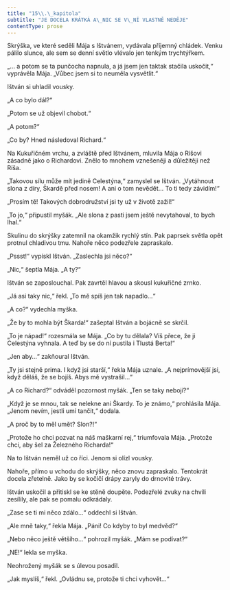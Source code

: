```yaml
---
title: "15\\.\_kapitola"
subtitle: "JE DOCELA KRÁTKÁ A\_NIC SE V\_NÍ VLASTNĚ NEDĚJE"
contentType: prose
---
```


<section>

Skrýška, ve které seděli Mája s Ištvánem, vydávala příjemný chládek. Venku pálilo slunce, ale sem se denní světlo vlévalo jen tenkým trychtýřkem.

„… a potom se ta punčocha napnula, a já jsem jen taktak stačila uskočit,“ vyprávěla Mája. „Vůbec jsem si to neuměla vysvětlit.“

Ištván si uhladil vousky.

„A co bylo dál?“

„Potom se už objevil chobot.“

„A potom?“

„Co by? Hned následoval Richard.“

Na Kukuřičném vrchu, a zvláště před Ištvánem, mluvila Mája o Ríšovi zásadně jako o Richardovi. Znělo to mnohem vznešeněji a důležitěji než Ríša.

„Takovou sílu může mít jedině Celestýna,“ zamyslel se Ištván. „Vytáhnout slona z díry, Škardě před nosem! A ani o tom nevědět… To ti tedy závidím!“

„Prosím tě! Takových dobrodružství jsi ty už v životě zažil!“

„To jo,“ připustil myšák. „Ale slona z pasti jsem ještě nevytahoval, to bych lhal.“

Skulinu do skrýšky zatemnil na okamžik rychlý stín. Pak paprsek světla opět protnul chladivou tmu. Nahoře něco podezřele zapraskalo.

„Pssst!“ vypískl Ištván. „Zaslechla jsi něco?“

„Nic,“ šeptla Mája. „A ty?“

Ištván se zaposlouchal. Pak zavrtěl hlavou a skousl kukuřičné zrnko.

„Já asi taky nic,“ řekl. „To mě spíš jen tak napadlo…“

„A co?“ vydechla myška.

„Že by to mohla být Škarda!“ zašeptal Ištván a bojácně se skrčil.

„To je nápad!“ rozesmála se Mája. „Co by tu dělala? Víš přece, že ji Celestýna vyhnala. A teď by se do ní pustila i Tlustá Berta!“

„Jen aby…“ zakňoural Ištván.

„Ty jsi stejně prima. I když jsi starší,“ řekla Mája uznale. „A nejprímovější jsi, když děláš, že se bojíš. Abys mě vystrašil…“

„A co Richard?“ odváděl pozornost myšák. „Ten se taky nebojí?“

„Když je se mnou, tak se nelekne ani Škardy. To je známo,“ prohlásila Mája. „Jenom nevím, jestli umí tančit,“ dodala.

„A proč by to měl umět? Slon?!“

„Protože ho chci pozvat na náš maškarní rej,“ triumfovala Mája. „Protože chci, aby šel za Železného Richarda!“

Na to Ištván neměl už co říci. Jenom si olízl vousky.

Nahoře, přímo u vchodu do skrýšky, něco znovu zapraskalo. Tentokrát docela zřetelně. Jako by se kočičí drápy zaryly do drnovité trávy.

Ištván uskočil a přitiskl se ke stěně doupěte. Podezřelé zvuky na chvíli zesílily, ale pak se pomalu odkrádaly.

„Zase se ti mi něco zdálo…“ oddechl si Ištván.

„Ale mně taky,“ řekla Mája. „Páni! Co kdyby to byl medvěd?“

„Nebo něco ještě většího…“ pohrozil myšák. „Mám se podívat?“

„NE!“ lekla se myška.

Neohrožený myšák se s úlevou posadil.

„Jak myslíš,“ řekl. „Ovládnu se, protože ti chci vyhovět…“

</section>
